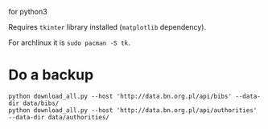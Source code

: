 for python3

Requires `tkinter` library installed (`matplotlib` dependency).

For archlinux it is `sudo pacman -S tk`.

# Do a backup

    python download_all.py --host 'http://data.bn.org.pl/api/bibs' --data-dir data/bibs/
    python download_all.py --host 'http://data.bn.org.pl/api/authorities' --data-dir data/authorities/
